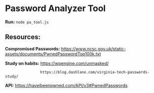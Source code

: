 # Password Analyzer Tool

**Run:** `node pa_tool.js`


## Resources:
**Compromised Passwords:** https://www.ncsc.gov.uk/static-assets/documents/PwnedPasswordTop100k.txt

**Study on habits:** https://wpengine.com/unmasked/

                    https://blog.dashlane.com/virginia-tech-passwords-study/

**API:** https://haveibeenpwned.com/API/v3#PwnedPasswords


